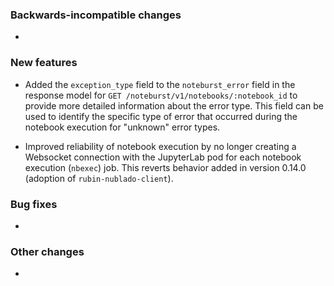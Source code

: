 <!-- Delete the sections that don't apply -->

### Backwards-incompatible changes

-

### New features

- Added the `exception_type` field to the `noteburst_error` field in the response model for `GET /noteburst/v1/notebooks/:notebook_id` to provide more detailed information about the error type. This field can be used to identify the specific type of error that occurred during the notebook execution for "unknown" error types.

- Improved reliability of notebook execution by no longer creating a Websocket connection with the JupyterLab pod for each notebook execution (`nbexec`) job. This reverts behavior added in version 0.14.0 (adoption of `rubin-nublado-client`).

### Bug fixes

-

### Other changes

-
